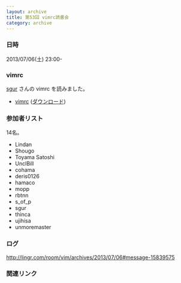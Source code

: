```yaml
---
layout: archive
title: 第53回 vimrc読書会
category: archive
---
```


### 日時
2013/07/06(土) 23:00-

### vimrc
[sgur](https://github.com/sgur) さんの vimrc を読みました。

- [vimrc](https://github.com/sgur/vimrc/blob/2d8a2b3134692b3a65e42504479e46a5fafc7e67/vimrc) ([ダウンロード](https://raw.github.com/sgur/vimrc/2d8a2b3134692b3a65e42504479e46a5fafc7e67/vimrc))

### 参加者リスト

14名。

- Lindan
- Shougo
- Toyama Satoshi
- UnclBill
- cohama
- deris0126
- hamaco
- mopp
- rbtnn
- s_of_p
- sgur
- thinca
- ujihisa
- unmoremaster

### ログ
<http://lingr.com/room/vim/archives/2013/07/06#message-15839575>

### 関連リンク

